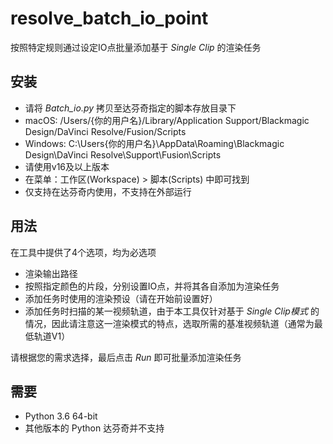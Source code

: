# resolve_batch_io_point
按照特定规则通过设定IO点批量添加基于 *Single Clip* 的渲染任务

## 安装
- 请将 *Batch_io.py* 拷贝至达芬奇指定的脚本存放目录下
- macOS: /Users/{你的用户名}/Library/Application Support/Blackmagic Design/DaVinci Resolve/Fusion/Scripts
- Windows: C:\Users\{你的用户名}\AppData\Roaming\Blackmagic Design\DaVinci Resolve\Support\Fusion\Scripts
- 请使用v16及以上版本
- 在菜单：工作区(Workspace) > 脚本(Scripts) 中即可找到
- 仅支持在达芬奇内使用，不支持在外部运行

## 用法
在工具中提供了4个选项，均为必选项
- 渲染输出路径
- 按照指定颜色的片段，分别设置IO点，并将其各自添加为渲染任务
- 添加任务时使用的渲染预设（请在开始前设置好）
- 添加任务时扫描的某一视频轨道，由于本工具仅针对基于 *Single Clip模式* 的情况，因此请注意这一渲染模式的特点，选取所需的基准视频轨道（通常为最低轨道V1）

请根据您的需求选择，最后点击 *Run* 即可批量添加渲染任务

## 需要
- Python 3.6 64-bit 
- 其他版本的 Python 达芬奇并不支持